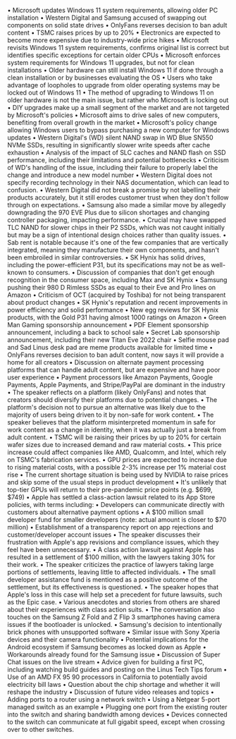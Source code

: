 • Microsoft updates Windows 11 system requirements, allowing older PC installation
• Western Digital and Samsung accused of swapping out components on solid state drives
• OnlyFans reverses decision to ban adult content
• TSMC raises prices by up to 20%
• Electronics are expected to become more expensive due to industry-wide price hikes
• Microsoft revisits Windows 11 system requirements, confirms original list is correct but identifies specific exceptions for certain older CPUs
• Microsoft enforces system requirements for Windows 11 upgrades, but not for clean installations
• Older hardware can still install Windows 11 if done through a clean installation or by businesses evaluating the OS
• Users who take advantage of loopholes to upgrade from older operating systems may be locked out of Windows 11
• The method of upgrading to Windows 11 on older hardware is not the main issue, but rather who Microsoft is locking out
• DIY upgrades make up a small segment of the market and are not targeted by Microsoft's policies
• Microsoft aims to drive sales of new computers, benefiting from overall growth in the market
• Microsoft's policy change allowing Windows users to bypass purchasing a new computer for Windows updates
• Western Digital's (WD) silent NAND swap in WD Blue SN550 NVMe SSDs, resulting in significantly slower write speeds after cache exhaustion
• Analysis of the impact of SLC caches and NAND flash on SSD performance, including their limitations and potential bottlenecks
• Criticism of WD's handling of the issue, including their failure to properly label the change and introduce a new model number
• Western Digital does not specify recording technology in their NAS documentation, which can lead to confusion.
• Western Digital did not break a promise by not labelling their products accurately, but it still erodes customer trust when they don't follow through on expectations.
• Samsung also made a similar move by allegedly downgrading the 970 EVE Plus due to silicon shortages and changing controller packaging, impacting performance.
• Crucial may have swapped TLC NAND for slower chips in their P2 SSDs, which was not caught initially but may be a sign of intentional design choices rather than quality issues.
• Sab rent is notable because it's one of the few companies that are vertically integrated, meaning they manufacture their own components, and hasn't been embroiled in similar controversies.
• SK Hynix has solid drives, including the power-efficient P31, but its specifications may not be as well-known to consumers.
• Discussion of companies that don't get enough recognition in the consumer space, including Max and SK Hynix
• Samsung pushing their 980 D Rimless SSDs as equal to their Eve and Pro lines on Amazon
• Criticism of OCT (acquired by Toshiba) for not being transparent about product changes
• SK Hynix's reputation and recent improvements in power efficiency and solid performance
• New egg reviews for SK Hynix products, with the Gold P31 having almost 1000 ratings on Amazon
• Green Man Gaming sponsorship announcement
• PDF Element sponsorship announcement, including a back to school sale
• Secret Lab sponsorship announcement, including their new Titan Eve 2022 chair
• Selfie mouse pad and Sad Linus desk pad are meme products available for limited time
• OnlyFans reverses decision to ban adult content, now says it will provide a home for all creators
• Discussion on alternate payment processing platforms that can handle adult content, but are expensive and have poor user experience
• Payment processors like Amazon Payments, Google Payments, Apple Payments, and Stripe/PayPal are dominant in the industry
• The speaker reflects on a platform (likely OnlyFans) and notes that creators should diversify their platforms due to potential changes.
• The platform's decision not to pursue an alternative was likely due to the majority of users being driven to it by non-safe for work content.
• The speaker believes that the platform misinterpreted momentum in safe for work content as a change in identity, when it was actually just a break from adult content.
• TSMC will be raising their prices by up to 20% for certain wafer sizes due to increased demand and raw material costs.
• This price increase could affect companies like AMD, Qualcomm, and Intel, which rely on TSMC's fabrication services.
• GPU prices are expected to increase due to rising material costs, with a possible 2-3% increase per 1% material cost rise
• The current shortage situation is being used by NVIDIA to raise prices and skip some of the usual steps in product development
• It's unlikely that top-tier GPUs will return to their pre-pandemic price points (e.g. $699, $749)
• Apple has settled a class-action lawsuit related to its App Store policies, with terms including:
  • Developers can communicate directly with customers about alternative payment options
  • A $100 million small developer fund for smaller developers (note: actual amount is closer to $70 million)
  • Establishment of a transparency report on app rejections and customer/developer account issues
• The speaker discusses their frustration with Apple's app revisions and compliance issues, which they feel have been unnecessary.
• A class action lawsuit against Apple has resulted in a settlement of $100 million, with the lawyers taking 30% for their work.
• The speaker criticizes the practice of lawyers taking large portions of settlements, leaving little to affected individuals.
• The small developer assistance fund is mentioned as a positive outcome of the settlement, but its effectiveness is questioned.
• The speaker hopes that Apple's loss in this case will help set a precedent for future lawsuits, such as the Epic case.
• Various anecdotes and stories from others are shared about their experiences with class action suits.
• The conversation also touches on the Samsung Z Fold and Z Flip 3 smartphones having camera issues if the bootloader is unlocked.
• Samsung's decision to intentionally brick phones with unsupported software
• Similar issue with Sony Xperia devices and their camera functionality
• Potential implications for the Android ecosystem if Samsung becomes as locked down as Apple
• Workarounds already found for the Samsung issue
• Discussion of Super Chat issues on the live stream
• Advice given for building a first PC, including watching build guides and posting on the Linus Tech Tips forum
• Use of an AMD FX 95 90 processors in California to potentially avoid electricity bill laws
• Question about the chip shortage and whether it will reshape the industry
• Discussion of future video releases and topics
• Adding ports to a router using a network switch
• Using a Netgear 5-port managed switch as an example
• Plugging one port from the existing router into the switch and sharing bandwidth among devices
• Devices connected to the switch can communicate at full gigabit speed, except when crossing over to other switches.